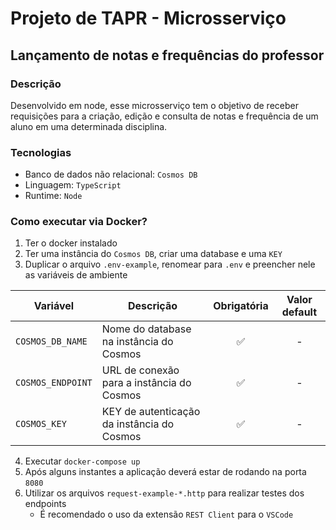 # Projeto de TAPR - Microsserviço

## Lançamento de notas e frequências do professor

### Descrição

Desenvolvido em node, esse microsserviço tem o objetivo de receber requisições para a criação, edição e consulta de notas e frequência de um aluno em uma determinada disciplina.

### Tecnologias

-   Banco de dados não relacional: `Cosmos DB`
-   Linguagem: `TypeScript`
-   Runtime: `Node`

### Como executar via Docker?

1.  Ter o docker instalado
2.  Ter uma instância do `Cosmos DB`, criar uma database e uma `KEY`
3.  Duplicar o arquivo `.env-example`, renomear para `.env` e preencher nele as variáveis de ambiente

| Variável          | Descrição                                  | Obrigatória | Valor default |
| ----------------- | ------------------------------------------ | :---------: | :-----------: |
| `COSMOS_DB_NAME`  | Nome do database na instância do Cosmos    |     ✅      |       -       |
| `COSMOS_ENDPOINT` | URL de conexão para a instância do Cosmos  |     ✅      |       -       |
| `COSMOS_KEY`      | KEY de autenticação da instância do Cosmos |     ✅      |       -       |

4.  Executar `docker-compose up`
5.  Após alguns instantes a aplicação deverá estar de rodando na porta `8080`
6.  Utilizar os arquivos `request-example-*.http` para realizar testes dos endpoints
    -   É recomendado o uso da extensão `REST Client` para o `VSCode`
